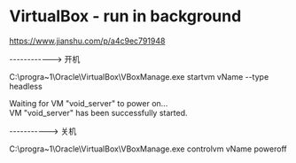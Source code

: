 # VirtualBox - run in background
https://www.jianshu.com/p/a4c9ec791948   


------------> 开机  
>
C:\progra~1\Oracle\VirtualBox\VBoxManage.exe startvm vName --type headless

Waiting for VM "void_server" to power on...  
VM "void_server" has been successfully started.  
 

-----------> 关机  
>
C:\progra~1\Oracle\VirtualBox\VBoxManage.exe controlvm vName poweroff


